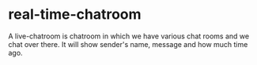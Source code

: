 # real-time-chatroom
A live-chatroom is chatroom in which we have various chat rooms and we chat over there. It will show sender's name, message and
how much time ago.
